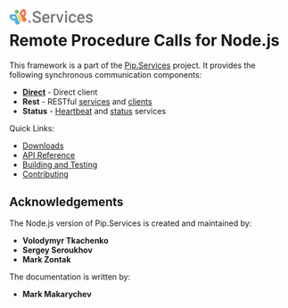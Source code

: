 # <img src="https://github.com/pip-services/pip-services/raw/master/design/Logo.png" alt="Pip.Services Logo" style="max-width:30%"> <br/> Remote Procedure Calls for Node.js

This framework is a part of the [Pip.Services](https://github.com/pip-services/pip-services) project.
It provides the following synchronous communication components:

- [**Direct**](https://pip-services3-node.github.io/pip-services3-rpc-node/classes/clients.directclient.html) - Direct client
- **Rest** - RESTful [services](https://pip-services3-node.github.io/pip-services3-rpc-node/classes/services.restservice.html) and [clients](https://pip-services3-node.github.io/pip-services3-rpc-node/classes/clients.restclient.html)
- **Status** - [Heartbeat](https://pip-services3-node.github.io/pip-services3-rpc-node/classes/services.heartbeatrestservice.html) and [status](https://pip-services3-node.github.io/pip-services3-rpc-node/classes/services.statusrestservice.html) services

Quick Links:

* [Downloads](https://github.com/pip-services3-node/pip-services3-rpc-node/blob/master/docs/Downloads.md)
* [API Reference](https://pip-services3-node.github.io/pip-services3-rpc-node/globals.html)
* [Building and Testing](https://github.com/pip-services3-node/pip-services3-rpc-node/blob/master/docs/Development.md)
* [Contributing](https://github.com/pip-services3-node/pip-services3-rpc-node/blob/master/docs/Development.md#contrib)

## Acknowledgements

The Node.js version of Pip.Services is created and maintained by:
- **Volodymyr Tkachenko**
- **Sergey Seroukhov**
- **Mark Zontak**

The documentation is written by:
- **Mark Makarychev**
